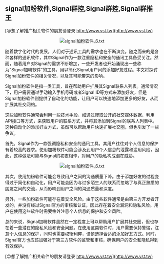 ## **signal加粉软件,Signal群控,Signal群控,Signal群推王**

[😍想了解推广相关软件的朋友请登录 http://www.vst.tw](http://www.vst.tw)

 <center><img src="https://vst.tw/MP4/tuiguang/png/6.png" alt="signal加粉软件_6.txt"></center>

随着数字化时代的发展，人们对于通讯工具的需求也在不断演变。随之而来的是各种各样的通讯软件，其中Signal作为一款注重隐私和安全的通讯工具备受关注。然而，随着用户对Signal的需求不断增加，一些开发者也开始涌现出一些称为"Signal加粉软件"的工具，用以简化Signal用户间的添加好友过程。本文将探讨Signal加粉软件的相关情况，以及其可能带来的影响。

Signal加粉软件是指一类工具，旨在帮助用户扩展其Signal联系人列表。通常情况下，用户需要通过手动输入手机号码或者Signal ID等方式来添加好友，但是Signal加粉软件则提供了自动化的功能，让用户可以快速地添加更多的好友，从而扩展其社交网络。

这些加粉软件通常会利用一些技术手段，如通过爬取公开的社交媒体数据、利用API接口等方式，来获取用户的联系方式，并将其添加到Signal的联系人列表中。这种自动化的添加好友方式，虽然可以帮助用户快速扩展社交圈，但也引发了一些争议。

首先，Signal作为一款强调隐私和安全的通讯工具，其用户往往对个人信息的保护有着较高的要求。使用加粉软件可能会涉及到用户个人信息的泄露和滥用风险，因此，这种做法可能与Signal的初衷相悖，对用户的隐私构成潜在威胁。

 <center><img src="https://vst.tw/MP4/tuiguang/png/3.png" alt="signal加粉软件_6.txt"></center>

其次，使用加粉软件可能会导致用户之间的沟通质量下降。由于添加好友的过程变得过于简化和自动化，用户可能会因为与过多陌生人的联系而忽略了与真正熟悉的朋友之间的交流，从而影响到用户之间的沟通质量和深度。

另外，一些加粉软件可能存在着安全风险。由于这些软件通常是由第三方开发者开发的，并没有经过Signal官方的审核和认证，因此存在着安全漏洞和隐私风险。用户在使用这些软件时需要格外注意个人信息的保护和安全风险。

总的来说，Signal加粉软件虽然在一定程度上可以帮助用户扩展其社交圈，但也存在着一些潜在的隐私风险和安全问题。在使用这类软件时，用户需要保持警惕，注意个人信息的保护，同时也需要权衡利弊，谨慎选择合适的添加好友方式。同时，Signal官方也应该加强对于第三方软件的监管和审核，确保用户的安全和隐私得到有效保护。

[😍想了解推广相关软件的朋友请登录 http://www.vst.tw](http://www.vst.tw)



